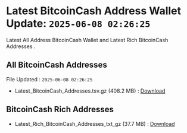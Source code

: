 # Latest BitcoinCash Address Wallet Update: `2025-06-08 02:26:25`

Latest All Address BitcoinCash Wallet and Latest Rich BitcoinCash Addresses .

## All BitcoinCash Addresses

File Updated : `2025-06-08 02:26:25`

- Latest_BitcoinCash_Addresses.tsv.gz (408.2 MB) : [Download](https://github.com/Pymmdrza/Rich-Address-Wallet/releases/tag/BitcoinCash)

## BitcoinCash Rich Addresses

- Latest_Rich_BitcoinCash_Addresses_txt_gz (37.7 MB) : [Download](https://github.com/Pymmdrza/Rich-Address-Wallet/releases/tag/BitcoinCash)
